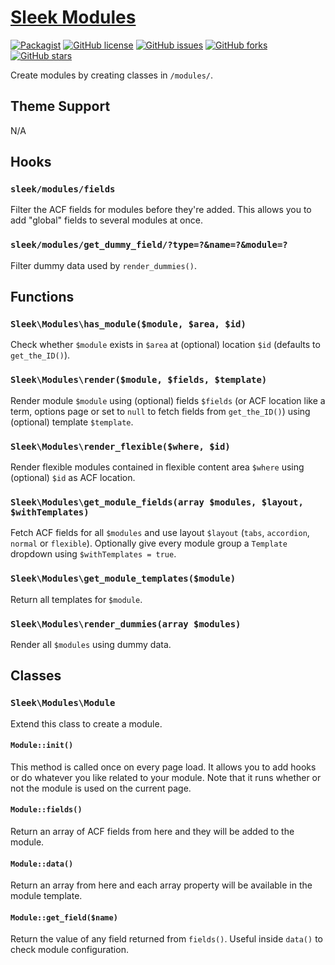 # [Sleek Modules](https://github.com/powerbuoy/sleek-modules/)

[![Packagist](https://img.shields.io/packagist/vpre/powerbuoy/sleek-modules.svg?style=flat-square)](https://packagist.org/packages/powerbuoy/sleek-modules)
[![GitHub license](https://img.shields.io/github/license/powerbuoy/sleek-modules.svg?style=flat-square)](https://github.com/powerbuoy/sleek-modules/blob/master/LICENSE)
[![GitHub issues](https://img.shields.io/github/issues/powerbuoy/sleek-modules.svg?style=flat-square)](https://github.com/powerbuoy/sleek-modules/issues)
[![GitHub forks](https://img.shields.io/github/forks/powerbuoy/sleek-modules.svg?style=flat-square)](https://github.com/powerbuoy/sleek-modules/network)
[![GitHub stars](https://img.shields.io/github/stars/powerbuoy/sleek-modules.svg?style=flat-square)](https://github.com/powerbuoy/sleek-modules/stargazers)

Create modules by creating classes in `/modules/`.

## Theme Support

N/A

## Hooks

### `sleek/modules/fields`

Filter the ACF fields for modules before they're added. This allows you to add "global" fields to several modules at once.

### `sleek/modules/get_dummy_field/?type=?&name=?&module=?`

Filter dummy data used by `render_dummies()`.

## Functions

### `Sleek\Modules\has_module($module, $area, $id)`

Check whether `$module` exists in `$area` at (optional) location `$id` (defaults to `get_the_ID()`).

### `Sleek\Modules\render($module, $fields, $template)`

Render module `$module` using (optional) fields `$fields` (or ACF location like a term, options page or set to `null` to fetch fields from `get_the_ID()`) using (optional) template `$template`.

### `Sleek\Modules\render_flexible($where, $id)`

Render flexible modules contained in flexible content area `$where` using (optional) `$id` as ACF location.

### `Sleek\Modules\get_module_fields(array $modules, $layout, $withTemplates)`

Fetch ACF fields for all `$modules` and use layout `$layout` (`tabs`, `accordion`, `normal` or `flexible`). Optionally give every module group a `Template` dropdown using `$withTemplates = true`.

### `Sleek\Modules\get_module_templates($module)`

Return all templates for `$module`.

### `Sleek\Modules\render_dummies(array $modules)`

Render all `$modules` using dummy data.

## Classes

### `Sleek\Modules\Module`

Extend this class to create a module.

#### `Module::init()`

This method is called once on every page load. It allows you to add hooks or do whatever you like related to your module. Note that it runs whether or not the module is used on the current page.

#### `Module::fields()`

Return an array of ACF fields from here and they will be added to the module.

#### `Module::data()`

Return an array from here and each array property will be available in the module template.

#### `Module::get_field($name)`

Return the value of any field returned from `fields()`. Useful inside `data()` to check module configuration.
